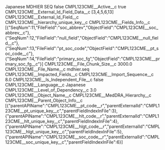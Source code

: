 <?xml version="1.0" encoding="UTF-8"?>
<CustomMetadata xmlns="http://soap.sforce.com/2006/04/metadata" xmlns:xsi="http://www.w3.org/2001/XMLSchema-instance" xmlns:xsd="http://www.w3.org/2001/XMLSchema">
    <label>Japanese MDHIER SEQ</label>
    <protected>false</protected>
    <values>
        <field>CMPL123CME__Active__c</field>
        <value xsi:type="xsd:boolean">true</value>
    </values>
    <values>
        <field>CMPL123CME__External_Id_Field_Data__c</field>
        <value xsi:type="xsd:string">[3,4,5,6,13]</value>
    </values>
    <values>
        <field>CMPL123CME__External_Id_Field__c</field>
        <value xsi:type="xsd:string">CMPL123CME__hierarchy_unique_key__c</value>
    </values>
    <values>
        <field>CMPL123CME__Fields_Info__c</field>
        <value xsi:type="xsd:string">[{&quot;SeqNum&quot;:11,&quot;FileField&quot;:&quot;soc_abbrev&quot;,&quot;ObjectField&quot;:&quot;CMPL123CME__soc_abbrev__c&quot;},
{&quot;SeqNum&quot;:12,&quot;FileField&quot;:&quot;null_field&quot;,&quot;ObjectField&quot;:&quot;CMPL123CME__null_field__c&quot;},
{&quot;SeqNum&quot;:13,&quot;FileField&quot;:&quot;pt_soc_code&quot;,&quot;ObjectField&quot;:&quot;CMPL123CME__pt_soc_code__c&quot;},
{&quot;SeqNum&quot;:14,&quot;FileField&quot;:&quot;primary_soc_fg&quot;,&quot;ObjectField&quot;:&quot;CMPL123CME__primary_soc_fg__c&quot;}]</value>
    </values>
    <values>
        <field>CMPL123CME__File_Chunk_Size__c</field>
        <value xsi:type="xsd:double">3000.0</value>
    </values>
    <values>
        <field>CMPL123CME__File_Name__c</field>
        <value xsi:type="xsd:string">mdhier.seq</value>
    </values>
    <values>
        <field>CMPL123CME__Impacted_Fields__c</field>
        <value xsi:nil="true"/>
    </values>
    <values>
        <field>CMPL123CME__Import_Sequence__c</field>
        <value xsi:type="xsd:double">8.0</value>
    </values>
    <values>
        <field>CMPL123CME__Is_Independent_File__c</field>
        <value xsi:type="xsd:boolean">false</value>
    </values>
    <values>
        <field>CMPL123CME__Language__c</field>
        <value xsi:type="xsd:string">Japanese</value>
    </values>
    <values>
        <field>CMPL123CME__Level_of_Dependency__c</field>
        <value xsi:type="xsd:double">3.0</value>
    </values>
    <values>
        <field>CMPL123CME__Object_Name__c</field>
        <value xsi:type="xsd:string">CMPL123CME__MedDRA_Hierarchy__c</value>
    </values>
    <values>
        <field>CMPL123CME__Parent_Object_Info__c</field>
        <value xsi:type="xsd:string">[{&quot;parentAPIName&quot;:&quot;CMPL123CME__pt_code__r&quot;,&quot;parentExternalId&quot;:&quot;CMPL123CME__pt_unique_key__c&quot;,&quot;parentFieldIndexInFile&quot;:3},{&quot;parentAPIName&quot;:&quot;CMPL123CME__hlt_code__r&quot;,&quot;parentExternalId&quot;:&quot;CMPL123CME__hlt_unique_key__c&quot;,&quot;parentFieldIndexInFile&quot;:4},{&quot;parentAPIName&quot;:&quot;CMPL123CME__hlgt_code__r&quot;,&quot;parentExternalId&quot;:&quot;CMPL123CME__hlgt_unique_key__c&quot;,&quot;parentFieldIndexInFile&quot;:5},{&quot;parentAPIName&quot;:&quot;CMPL123CME__soc_code__r&quot;,&quot;parentExternalId&quot;:&quot;CMPL123CME__soc_unique_key__c&quot;,&quot;parentFieldIndexInFile&quot;:6}]</value>
    </values>
</CustomMetadata>
